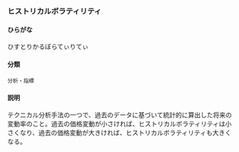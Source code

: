 <div style="display:none;">

## [あ行](securities-terms?id=あ行)
## [か行](securities-terms?id=か行)
## [さ行](securities-terms?id=さ行)
## [た行](securities-terms?id=た行)
## [な行](securities-terms?id=な行)
## [は行](securities-terms?id=は行)

</div>

### ヒストリカルボラティリティ

#### ひらがな

ひすとりかるぼらてぃりてぃ

#### 分類

`分析・指標`

#### 説明

テクニカル分析手法の一つで、過去のデータに基づいて統計的に算出した将来の変動率のこと。過去の価格変動が小さければ、ヒストリカルボラティリティは小さくなり、過去の価格変動が大きければ、ヒストリカルボラティリティも大きくなる。

<div style="display:none;">

## [ま行](securities-terms?id=ま行)
## [や行](securities-terms?id=や行)
## [ら行](securities-terms?id=ら行)
## [わ行](securities-terms?id=わ行)
## [英数字・記号](securities-terms?id=英数字・記号)

</div>


